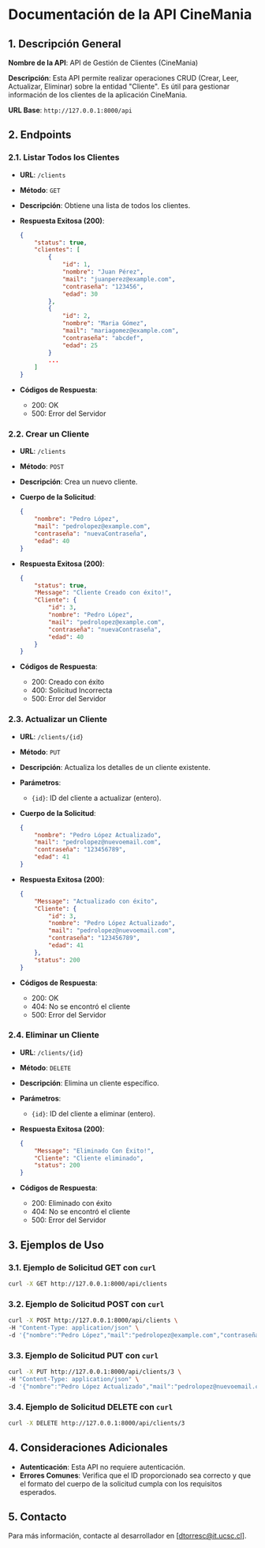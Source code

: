 
# Documentación de la API CineMania

## 1. Descripción General

**Nombre de la API**: API de Gestión de Clientes (CineMania)

**Descripción**: Esta API permite realizar operaciones CRUD (Crear, Leer, Actualizar, Eliminar) sobre la entidad "Cliente". Es útil para gestionar información de los clientes de la aplicación CineMania.

**URL Base**: `http://127.0.0.1:8000/api`

## 2. Endpoints

### 2.1. Listar Todos los Clientes

- **URL**: `/clients`
- **Método**: `GET`
- **Descripción**: Obtiene una lista de todos los clientes.
- **Respuesta Exitosa (200)**:
  ```json
  {
      "status": true,
      "clientes": [
          {
              "id": 1,
              "nombre": "Juan Pérez",
              "mail": "juanperez@example.com",
              "contraseña": "123456",
              "edad": 30
          },
          {
              "id": 2,
              "nombre": "Maria Gómez",
              "mail": "mariagomez@example.com",
              "contraseña": "abcdef",
              "edad": 25
          }
          ...
      ]
  }
  ```

- **Códigos de Respuesta**:
  - 200: OK
  - 500: Error del Servidor

### 2.2. Crear un Cliente

- **URL**: `/clients`
- **Método**: `POST`
- **Descripción**: Crea un nuevo cliente.
- **Cuerpo de la Solicitud**:
  ```json
  {
      "nombre": "Pedro López",
      "mail": "pedrolopez@example.com",
      "contraseña": "nuevaContraseña",
      "edad": 40
  }
  ```
- **Respuesta Exitosa (200)**:
  ```json
  {
      "status": true,
      "Message": "Cliente Creado con éxito!",
      "Cliente": {
          "id": 3,
          "nombre": "Pedro López",
          "mail": "pedrolopez@example.com",
          "contraseña": "nuevaContraseña",
          "edad": 40
      }
  }
  ```

- **Códigos de Respuesta**:
  - 200: Creado con éxito
  - 400: Solicitud Incorrecta
  - 500: Error del Servidor

### 2.3. Actualizar un Cliente

- **URL**: `/clients/{id}`
- **Método**: `PUT`
- **Descripción**: Actualiza los detalles de un cliente existente.
- **Parámetros**:
  - `{id}`: ID del cliente a actualizar (entero).
- **Cuerpo de la Solicitud**:
  ```json
  {
      "nombre": "Pedro López Actualizado",
      "mail": "pedrolopez@nuevoemail.com",
      "contraseña": "123456789",
      "edad": 41
  }
  ```
- **Respuesta Exitosa (200)**:
  ```json
  {
      "Message": "Actualizado con éxito",
      "Cliente": {
          "id": 3,
          "nombre": "Pedro López Actualizado",
          "mail": "pedrolopez@nuevoemail.com",
          "contraseña": "123456789",
          "edad": 41
      },
      "status": 200
  }
  ```

- **Códigos de Respuesta**:
  - 200: OK
  - 404: No se encontró el cliente
  - 500: Error del Servidor

### 2.4. Eliminar un Cliente

- **URL**: `/clients/{id}`
- **Método**: `DELETE`
- **Descripción**: Elimina un cliente específico.
- **Parámetros**:
  - `{id}`: ID del cliente a eliminar (entero).
- **Respuesta Exitosa (200)**:
  ```json
  {
      "Message": "Eliminado Con Éxito!",
      "Cliente": "Cliente eliminado",
      "status": 200
  }
  ```

- **Códigos de Respuesta**:
  - 200: Eliminado con éxito
  - 404: No se encontró el cliente
  - 500: Error del Servidor

## 3. Ejemplos de Uso

### 3.1. Ejemplo de Solicitud GET con `curl`

```bash
curl -X GET http://127.0.0.1:8000/api/clients
```

### 3.2. Ejemplo de Solicitud POST con `curl`

```bash
curl -X POST http://127.0.0.1:8000/api/clients \
-H "Content-Type: application/json" \
-d '{"nombre":"Pedro López","mail":"pedrolopez@example.com","contraseña":"nuevaContraseña","edad":40}'
```

### 3.3. Ejemplo de Solicitud PUT con `curl`

```bash
curl -X PUT http://127.0.0.1:8000/api/clients/3 \
-H "Content-Type: application/json" \
-d '{"nombre":"Pedro López Actualizado","mail":"pedrolopez@nuevoemail.com","contraseña":"123456789","edad":41}'
```

### 3.4. Ejemplo de Solicitud DELETE con `curl`

```bash
curl -X DELETE http://127.0.0.1:8000/api/clients/3
```

## 4. Consideraciones Adicionales

- **Autenticación**: Esta API no requiere autenticación.
- **Errores Comunes**: Verifica que el ID proporcionado sea correcto y que el formato del cuerpo de la solicitud cumpla con los requisitos esperados.

## 5. Contacto

Para más información, contacte al desarrollador en [dtorresc@it.ucsc.cl].
